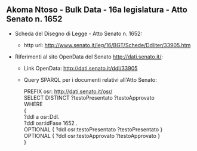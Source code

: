 ## Akoma Ntoso - Bulk Data - 16a legislatura - Atto Senato n. 1652 ##

* Scheda del Disegno di Legge - Atto Senato n. 1652:
	* http url: http://www.senato.it/leg/16/BGT/Schede/Ddliter/33905.htm

* Riferimenti al sito OpenData del Senato http://dati.senato.it/:
	* Link OpenData: http://dati.senato.it/ddl/33905
	* Query SPARQL per i documenti relativi all'Atto Senato:

        PREFIX osr: <http://dati.senato.it/osr/>  
		SELECT DISTINCT ?testoPresentato ?testoApprovato  
		WHERE  
		{  
		    ?ddl a osr:Ddl.  
		    ?ddl osr:idFase 1652 .  
		    OPTIONAL { ?ddl osr:testoPresentato ?testoPresentato }  
		    OPTIONAL { ?ddl osr:testoApprovato ?testoApprovato }  
		}
		